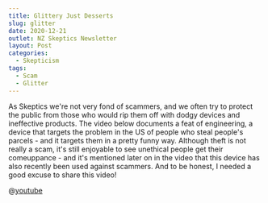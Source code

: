 ```yaml
---
title: Glittery Just Desserts
slug: glitter
date: 2020-12-21
outlet: NZ Skeptics Newsletter
layout: Post
categories:
  - Skepticism
tags:
  - Scam
  - Glitter
---
```


As Skeptics we're not very fond of scammers, and we often try to protect the public from those who would rip them off with dodgy devices and ineffective products. The video below documents a feat of engineering, a device that targets the problem in the US of people who steal people's parcels - and it targets them in a pretty funny way. Although theft is not really a scam, it's still enjoyable to see unethical people get their comeuppance - and it's mentioned later on in the video that this device has also recently been used against scammers. And to be honest, I needed a good excuse to share this video!

<!-- more -->

@[youtube](https://youtu.be/h4T_LlK1VE4)
